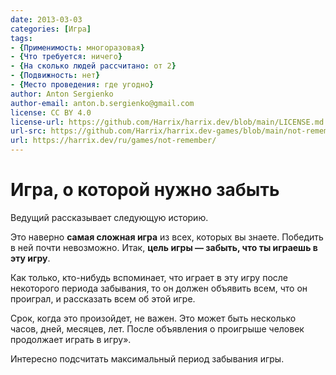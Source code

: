 ```yaml
---
date: 2013-03-03
categories: [Игра]
tags:
- {Применимость: многоразовая}
- {Что требуется: ничего}
- {На сколько людей рассчитано: от 2}
- {Подвижность: нет}
- {Место проведения: где угодно}
author: Anton Sergienko
author-email: anton.b.sergienko@gmail.com
license: CC BY 4.0
license-url: https://github.com/Harrix/harrix.dev/blob/main/LICENSE.md
url-src: https://github.com/Harrix/harrix.dev-games/blob/main/not-remember/not-remember.md
url: https://harrix.dev/ru/games/not-remember/
---
```


# Игра, о которой нужно забыть

Ведущий рассказывает следующую историю.

Это наверно **самая сложная игра** из всех, которых вы знаете. Победить в ней почти невозможно. Итак, **цель игры — забыть, что ты играешь в эту игру**.

Как только, кто-нибудь вспоминает, что играет в эту игру после некоторого периода забывания, то он должен объявить всем, что он проиграл, и рассказать всем об этой игре.

Срок, когда это произойдет, не важен. Это может быть несколько часов, дней, месяцев, лет. После объявления о проигрыше человек продолжает играть в игру».

Интересно подсчитать максимальный период забывания игры.
